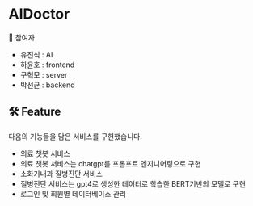# AIDoctor

👥 참여자
* 유진식 : AI
* 하윤호 : frontend
* 구혁모 : server
* 박선균 : backend

🛠️ Feature
---
다음의 기능들을 담은 서비스를 구현했습니다.
* 의료 챗봇 서비스
* 의료 챗봇 서비스는 chatgpt를 프롬프트 엔지니어링으로 구현
* 소화기내과 질병진단 서비스
* 질병진단 서비스는 gpt4로 생성한 데이터로 학습한 BERT기반의 모델로 구현
* 로그인 및 회원별 데이터베이스 관리
